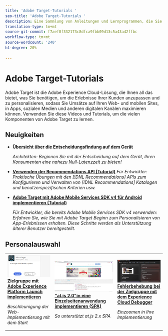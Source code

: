 ```yaml
---
title: 'Adobe Target-Tutorials '
seo-title: 'Adobe Target-Tutorials '
description: Eine Sammlung von Anleitungen und Lernprogrammen, die Sie zu einem Power-User von Adobe Target machen
translation-type: tm+mt
source-git-commit: f7aef8f332173c8dfca9fbb09d13c5a43a42ffbc
workflow-type: tm+mt
source-wordcount: '240'
ht-degree: 20%

---
```



# Adobe Target-Tutorials 

Adobe Target ist die Adobe Experience Cloud-Lösung, die Ihnen all das bietet, was Sie benötigen, um die Erlebnisse Ihrer Kunden anzupassen und zu personalisieren, sodass Sie Umsätze auf Ihren Web- und mobilen Sites, in Apps, sozialen Medien und anderen digitalen Kanälen maximieren können. Verwenden Sie diese Videos und Tutorials, um die vielen Komponenten von Adobe Target zu lernen.

## Neuigkeiten

* **[Übersicht über die Entscheidungsfindung auf dem Gerät](implementation/on-device-decisioning-overview.md)**

   *Architekten: Beginnen Sie mit der Entscheidung auf dem Gerät, Ihren Konsumenten eine nahezu Null-Latenzzeit zu bieten!*
* **[Verwenden der Recommendations API (Tutorial)](recommendations-api-tutorial/recs-api-overview.md)**
   *Für Entwickler: Praktische Übungen mit den  [!DNL Recommendations] APIs zum Konfigurieren und Verwalten von  [!DNL Recommendations] Katalogen und benutzerspezifischen Kriterien usw.*

* **[Adobe Target mit Adobe Mobile Services SDK v4 für Android implementieren (Tutorial)](mobile-v4/overview.md)**

   *Für Entwickler, die bereits Adobe Mobile Services SDK v4 verwenden: Erfahren Sie, wie Sie mit Adobe Target Beginn zum Personalisieren von App-Erlebnissen erhalten. Diese Schritte werden als Unterstützung älterer Benutzer bereitgestellt.<!-- Concepts learned here are also applicable to Adobe Experience Platform Mobile SDK (v5).-->*

<!--* **[Use Recommendations Offers (Video)](recommendations/use-recommendations-offers.md)**
    *For all Target Users: Learn how to use product recommendations in A/B and Experience Targeting Activities.*-->

<!--
* **[Create a Recommendations Activity (Video)](recommendations/create-a-recommendations-activity.md)**
    <br>
    *Recommend products to your customers at scale with this Premium feature.* -->

## Personalauswahl

<table>
<tr>
  <td>
    <a href="https://docs.adobe.com/content/help/en/experience-cloud/implementing-in-websites-with-launch/implement-solutions/target.html">
      <img alt="Zielgruppe mit Adobe Experience Platform Launch implementieren" src="assets/launch_referencearchitectureguides.png" />
    </a>
    <div>
      <a href="https://docs.adobe.com/content/help/en/experience-cloud/implementing-in-websites-with-launch/implement-solutions/target.html">
    <strong>Zielgruppe mit Adobe Experience Platform Launch implementieren</strong>
    </a>
    </div>
    <p>
    <em>Beschleunigung der Web-Implementierung mit dem Start</em>
    <p>
  </td>
  <td>
    <a href="implementation/implement-atjs-20-in-a-single-page-application.md">
      <img alt=""at.js 2.0"in eine Einzelseitenanwendung implementieren (SPA)" src="assets/implementing_adobetargetsatjs20inasinglepageapplicationspa.png" />
    </a>
    <div>
      <a href="implementation/implement-atjs-20-in-a-single-page-application.md">
    <strong>"at.js 2.0"in eine Einzelseitenanwendung implementieren (SPA)</strong>
    </a>
    </div>
    <p>
    <em>So unterstützt at.js 2.x SPA</em>
    <p>
  </td>
  <td>
    <a href="troubleshooting/troubleshoot-with-the-experience-cloud-debugger.md">
      <img alt="Fehlerbehebung bei der Zielgruppe mit dem Experience Cloud Debugger" src="assets/using_the_experienceclouddebuggerwithadobetarget.png" />
    </a>
    <div>
      <a href="troubleshooting/troubleshoot-with-the-experience-cloud-debugger.md">
    <strong>Fehlerbehebung bei der Zielgruppe mit dem Experience Cloud Debugger</strong>
    </a>
    </div>
    <p>
    <em>Einzoomen in Ihre Implementierung</em>
    <p>
  </td>
</tr>
</table>

